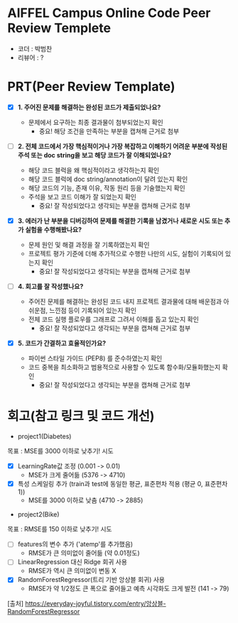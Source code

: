 # AIFFEL Campus Online Code Peer Review Templete
- 코더 : 박범찬
- 리뷰어 : ?


# PRT(Peer Review Template)
- [x]  **1. 주어진 문제를 해결하는 완성된 코드가 제출되었나요?**
    - 문제에서 요구하는 최종 결과물이 첨부되었는지 확인
        - 중요! 해당 조건을 만족하는 부분을 캡쳐해 근거로 첨부
    
- [ ]  **2. 전체 코드에서 가장 핵심적이거나 가장 복잡하고 이해하기 어려운 부분에 작성된 
주석 또는 doc string을 보고 해당 코드가 잘 이해되었나요?**
    - 해당 코드 블럭을 왜 핵심적이라고 생각하는지 확인
    - 해당 코드 블럭에 doc string/annotation이 달려 있는지 확인
    - 해당 코드의 기능, 존재 이유, 작동 원리 등을 기술했는지 확인
    - 주석을 보고 코드 이해가 잘 되었는지 확인
        - 중요! 잘 작성되었다고 생각되는 부분을 캡쳐해 근거로 첨부
        
- [x]  **3. 에러가 난 부분을 디버깅하여 문제를 해결한 기록을 남겼거나
새로운 시도 또는 추가 실험을 수행해봤나요?**
    - 문제 원인 및 해결 과정을 잘 기록하였는지 확인
    - 프로젝트 평가 기준에 더해 추가적으로 수행한 나만의 시도, 
    실험이 기록되어 있는지 확인
        - 중요! 잘 작성되었다고 생각되는 부분을 캡쳐해 근거로 첨부
        
- [ ]  **4. 회고를 잘 작성했나요?**
    - 주어진 문제를 해결하는 완성된 코드 내지 프로젝트 결과물에 대해
    배운점과 아쉬운점, 느낀점 등이 기록되어 있는지 확인
    - 전체 코드 실행 플로우를 그래프로 그려서 이해를 돕고 있는지 확인
        - 중요! 잘 작성되었다고 생각되는 부분을 캡쳐해 근거로 첨부
        
- [x]  **5. 코드가 간결하고 효율적인가요?**
    - 파이썬 스타일 가이드 (PEP8) 를 준수하였는지 확인
    - 코드 중복을 최소화하고 범용적으로 사용할 수 있도록 함수화/모듈화했는지 확인
        - 중요! 잘 작성되었다고 생각되는 부분을 캡쳐해 근거로 첨부


# 회고(참고 링크 및 코드 개선)

- project1(Diabetes)

목표 : MSE를 3000 이하로 낮추기!
시도
- [x] LearningRate값 조정 (0.001 -> 0.01)
    - MSE가 크게 줄어듦 (5376 -> 4710)
- [x] 특성 스케일링 추가 (train과 test에 동일한 평균, 표준편차 적용 (평균 0, 표준편차 1))
    - MSE를 3000 이하로 낮춤 (4710 -> 2885)

- project2(Bike)

목표 : RMSE를 150 이하로 낮추기!
시도
- [ ] features의 변수 추가 ('atemp'를 추가했음)
    - RMSE가 큰 의미없이 줄어듦 (약 0.01정도)
- [ ] LinearRegression 대신 Ridge 회귀 사용
    - RMSE가 역시 큰 의미없이 변동 X
- [x] RandomForestRegressor(트리 기반 앙상블 회귀) 사용
    - RMSE가 약 1/2정도 큰 폭으로 줄어들고 예측 시각화도 크게 발전 (141 -> 79)

[출처] https://everyday-joyful.tistory.com/entry/앙상블-RandomForestRegressor